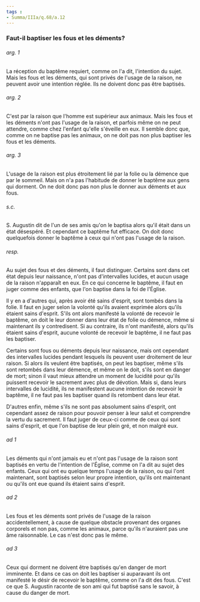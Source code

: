 ```yaml
---
tags : 
- Summa/IIIa/q.68/a.12
---
```


### Faut-il baptiser les fous et les déments?

###### arg. 1
La réception du baptême requiert, comme on l'a dit, l'intention du sujet. Mais les fous et les déments, qui sont privés de l'usage de la raison, ne peuvent avoir une intention réglée. Ils ne doivent donc pas être baptisés. 

###### arg. 2
C'est par la raison que l'homme est supérieur aux animaux. Mais les fous et les déments n'ont pas l'usage de la raison, et parfois même on ne peut attendre, comme chez l'enfant qu'elle s'éveille en eux. Il semble donc que, comme on ne baptise pas les animaux, on ne doit pas non plus baptiser les fous et les déments. 

###### arg. 3
L'usage de la raison est plus étroitement lié par la folie ou la démence que par le sommeil. Mais on n'a pas l'habitude de donner le baptême aux gens qui dorment. On ne doit donc pas non plus le donner aux déments et aux fous. 

###### s.c.
S. Augustin dit de l'un de ses amis qu'on le baptisa alors qu'il était dans un état désespéré. Et cependant ce baptême fut efficace. On doit donc quelquefois donner le baptême à ceux qui n'ont pas l'usage de la raison. 

###### resp.
Au sujet des fous et des déments, il faut distinguer. Certains sont dans cet état depuis leur naissance, n'ont pas d'intervalles lucides, et aucun usage de la raison n'apparaît en eux. En ce qui concerne le baptême, il faut en juger comme des enfants, que l'on baptise dans la foi de l'Église. 

Il y en a d'autres qui, après avoir été sains d'esprit, sont tombés dans la folie. Il faut en juger selon la volonté qu'ils avaient exprimée alors qu'ils étaient sains d'esprit. S'ils ont alors manifesté la volonté de recevoir le baptême, on doit le leur donner dans leur état de folie ou démence, même si maintenant ils y contredisent. Si au contraire, ils n'ont manifesté, alors qu'ils étaient sains d'esprit, aucune volonté de recevoir le baptême, il ne faut pas les baptiser. 

Certains sont fous ou déments depuis leur naissance, mais ont cependant des intervalles lucides pendant lesquels ils peuvent user droitement de leur raison. Si alors ils veulent être baptisés, on peut les baptiser, même s'ils sont retombés dans leur démence, et même on le doit, s'ils sont en danger de mort; sinon il vaut mieux attendre un moment de lucidité pour qu'ils puissent recevoir le sacrement avec plus de dévotion. Mais si, dans leurs intervalles de lucidité, ils ne manifestent aucune intention de recevoir le baptême, il ne faut pas les baptiser quand ils retombent dans leur état. 

D'autres enfin, même s'ils ne sont pas absolument sains d'esprit, ont cependant assez de raison pour pouvoir penser à leur salut et comprendre la vertu du sacrement. Il faut juger de ceux-ci comme de ceux qui sont sains d'esprit, et que l'on baptise de leur plein gré, et non malgré eux. 

###### ad 1
Les déments qui n'ont jamais eu et n'ont pas l'usage de la raison sont baptisés en vertu de l'intention de l'Église, comme on l'a dit au sujet des enfants. Ceux qui ont eu quelque temps l'usage de la raison, ou qui l'ont maintenant, sont baptisés selon leur propre intention, qu'ils ont maintenant ou qu'ils ont eue quand ils étaient sains d'esprit. 

###### ad 2
Les fous et les déments sont privés de l'usage de la raison accidentellement, à cause de quelque obstacle provenant des organes corporels et non pas, comme les animaux, parce qu'ils n'auraient pas une âme raisonnable. Le cas n'est donc pas le même. 

###### ad 3
Ceux qui dorment ne doivent être baptisés qu'en danger de mort imminente. Et dans ce cas on doit les baptiser si auparavant ils ont manifesté le désir de recevoir le baptême, comme on l'a dit des fous. C'est ce que S. Augustin raconte de son ami qui fut baptisé sans le savoir, à cause du danger de mort. 

